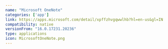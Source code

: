 ```yaml
---
name: "Microsoft OneNote"
categories: ['app']
link: https://apps.microsoft.com/detail/xpffzhvgqwwlhb?hl=en-us&gl=IN
compatibility: native
versionFrom: "16.0.17231.20236"
type: applications
icon: MicrosoftOneNote.png
---
```


